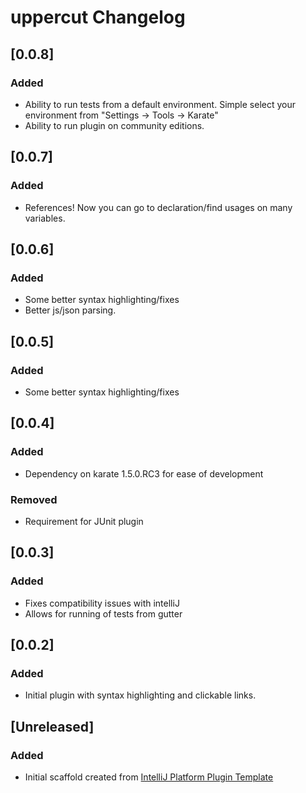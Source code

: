 <!-- Keep a Changelog guide -> https://keepachangelog.com -->

# uppercut Changelog

## [0.0.8]
### Added
- Ability to run tests from a default environment. Simple select your environment from
"Settings -> Tools -> Karate"
- Ability to run plugin on community editions.

## [0.0.7]
### Added
- References! Now you can go to declaration/find usages on many variables.

## [0.0.6]
### Added
- Some better syntax highlighting/fixes
- Better js/json parsing.

## [0.0.5]
### Added
- Some better syntax highlighting/fixes

## [0.0.4]
### Added
- Dependency on karate 1.5.0.RC3 for ease of development

### Removed
- Requirement for JUnit plugin

## [0.0.3]
### Added
- Fixes compatibility issues with intelliJ
- Allows for running of tests from gutter

## [0.0.2]
### Added
- Initial plugin with syntax highlighting and clickable links.

## [Unreleased]
### Added
- Initial scaffold created from [IntelliJ Platform Plugin Template](https://github.com/JetBrains/intellij-platform-plugin-template)

